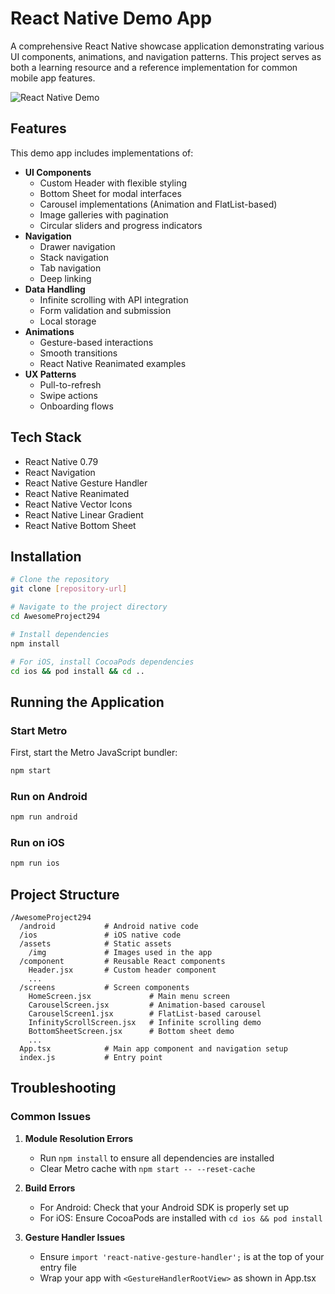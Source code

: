 # React Native Demo App

A comprehensive React Native showcase application demonstrating various UI components, animations, and navigation patterns. This project serves as both a learning resource and a reference implementation for common mobile app features.

![React Native Demo](https://reactnative.dev/img/header_logo.svg)

## Features

This demo app includes implementations of:

- **UI Components**
  - Custom Header with flexible styling
  - Bottom Sheet for modal interfaces
  - Carousel implementations (Animation and FlatList-based)
  - Image galleries with pagination
  - Circular sliders and progress indicators
- **Navigation**
  - Drawer navigation
  - Stack navigation
  - Tab navigation
  - Deep linking
- **Data Handling**
  - Infinite scrolling with API integration
  - Form validation and submission
  - Local storage
- **Animations**
  - Gesture-based interactions
  - Smooth transitions
  - React Native Reanimated examples
- **UX Patterns**
  - Pull-to-refresh
  - Swipe actions
  - Onboarding flows

## Tech Stack

- React Native 0.79
- React Navigation
- React Native Gesture Handler
- React Native Reanimated
- React Native Vector Icons
- React Native Linear Gradient
- React Native Bottom Sheet

## Installation

```bash
# Clone the repository
git clone [repository-url]

# Navigate to the project directory
cd AwesomeProject294

# Install dependencies
npm install

# For iOS, install CocoaPods dependencies
cd ios && pod install && cd ..
```

## Running the Application

### Start Metro

First, start the Metro JavaScript bundler:

```bash
npm start
```

### Run on Android

```bash
npm run android
```

### Run on iOS

```bash
npm run ios
```

## Project Structure

```
/AwesomeProject294
  /android           # Android native code
  /ios               # iOS native code
  /assets            # Static assets
    /img             # Images used in the app
  /component         # Reusable React components
    Header.jsx       # Custom header component
    ...
  /screens           # Screen components
    HomeScreen.jsx             # Main menu screen
    CarouselScreen.jsx         # Animation-based carousel
    CarouselScreen1.jsx        # FlatList-based carousel
    InfinityScrollScreen.jsx   # Infinite scrolling demo
    BottomSheetScreen.jsx      # Bottom sheet demo
    ...
  App.tsx            # Main app component and navigation setup
  index.js           # Entry point
```

## Troubleshooting

### Common Issues

1. **Module Resolution Errors**

   - Run `npm install` to ensure all dependencies are installed
   - Clear Metro cache with `npm start -- --reset-cache`

2. **Build Errors**

   - For Android: Check that your Android SDK is properly set up
   - For iOS: Ensure CocoaPods are installed with `cd ios && pod install`

3. **Gesture Handler Issues**
   - Ensure `import 'react-native-gesture-handler';` is at the top of your entry file
   - Wrap your app with `<GestureHandlerRootView>` as shown in App.tsx
